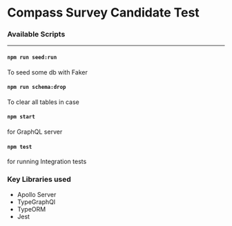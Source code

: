 # Compass Survey Candidate Test


### Available Scripts
---

#### `npm run seed:run` 
To seed some db with Faker

#### `npm run schema:drop` 
To clear all tables in case

#### `npm start` 
for GraphQL server

#### `npm test` 
for running Integration tests


### Key Libraries used
- Apollo Server
- TypeGraphQl
- TypeORM
- Jest